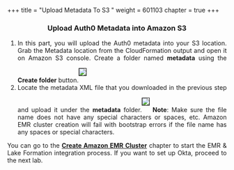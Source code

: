 +++
title = "Upload Metadata To S3 "
weight = 601103
chapter = true
+++

<center><h3>Upload Auth0 Metadata into Amazon S3</h3></center>

<div style="text-align: justify">
   <ol>
      <li>In this part, you will upload the Auth0 metadata into your S3 location. Grab the Metadata location from the CloudFormation output and open it on Amazon S3 console. Create a folder named <b>metadata</b> using the <b>Create folder</b> button.<img src="/images/s3metadata1.png" style="margin:15px 0px; border:1px solid black"/></li>
      <li>Locate the metadata XML file that you downloaded in the previous step and upload it under the <b>metadata</b> folder.<img src="/images/s3metadata2.png" style="margin:15px 0px; border:1px solid black"/>
      <b>Note</b>: Make sure the file name does not have any special characters or spaces, etc. Amazon EMR cluster creation will fail with bootstrap errors if the file name has any spaces or special characters.</li>
   </ol>
   You can go to the <a href="/60-advanced/601-emr-integration/6012-cloudformation.html"><b>Create Amazon EMR Cluster</b></a> chapter to start the EMR & Lake Formation integration process. If you want to set up Okta, proceed to the next lab.
</div>